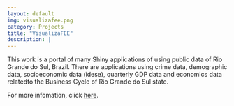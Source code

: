 ```yaml
---
layout: default
img: visualizafee.png
category: Projects
title: "VisualizaFEE"
description: |
---
```


This work is a portal of many Shiny applications of using public data of Rio Grande do Sul, Brazil. There are applications using crime data, demographic data, socioeconomic data (idese), quarterly GDP data and economics data relatedto the Business Cycle of Rio Grande do Sul state.

For more infomation, click [here](https://github.com/renanxcortes/VisualizaFEE).
